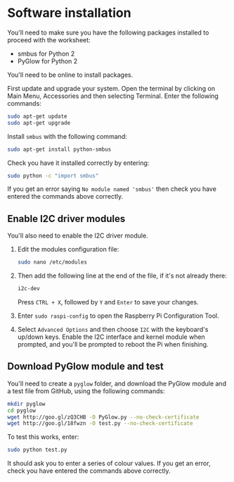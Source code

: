# Software installation

You'll need to make sure you have the following packages installed to proceed with the worksheet:

- smbus for Python 2
- PyGlow for Python 2

You'll need to be online to install packages.

First update and upgrade your system. Open the terminal by clicking on Main Menu, Accessories and then selecting Terminal. Enter the following commands:

```bash
sudo apt-get update
sudo apt-get upgrade
```

Install `smbus` with the following command:

```bash
sudo apt-get install python-smbus
```

Check you have it installed correctly by entering:

```bash
sudo python -c "import smbus"
```

If you get an error saying `No module named 'smbus'` then check you have entered the commands above correctly.

## Enable I2C driver modules

You'll also need to enable the I2C driver module.

1. Edit the modules configuration file:

    ```bash
    sudo nano /etc/modules
    ```

1. Then add the following line at the end of the file, if it's not already there:

    ```bash
    i2c-dev
    ```

    Press `CTRL + X`, followed by `Y` and `Enter` to save your changes.
    
1. Enter `sudo raspi-config` to open the Raspberry Pi Configuration Tool.

1. Select `Advanced Options` and then choose `I2C` with the keyboard's up/down keys. Enable the I2C interface and kernel module when prompted, and you'll be prompted to reboot the Pi when finishing.
    
## Download PyGlow module and test

You'll need to create a `pyglow` folder, and download the PyGlow module and a test file from GitHub, using the following commands:

```bash
mkdir pyglow
cd pyglow
wget http://goo.gl/zQ3CHB -O PyGlow.py --no-check-certificate
wget http://goo.gl/18fwzn -O test.py --no-check-certificate
```

To test this works, enter:

```bash
sudo python test.py
```

It should ask you to enter a series of colour values. If you get an error, check you have entered the commands above correctly.

